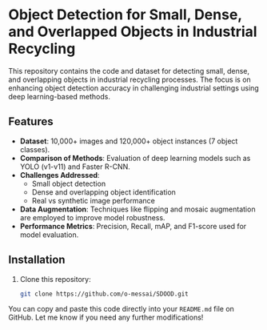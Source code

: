 # Object Detection for Small, Dense, and Overlapped Objects in Industrial Recycling

This repository contains the code and dataset for detecting small, dense, and overlapping objects in industrial recycling processes. The focus is on enhancing object detection accuracy in challenging industrial settings using deep learning-based methods.

## Features

- **Dataset**: 10,000+ images and 120,000+ object instances (7 object classes).
- **Comparison of Methods**: Evaluation of deep learning models such as YOLO (v1-v11) and Faster R-CNN.
- **Challenges Addressed**:
  - Small object detection
  - Dense and overlapping object identification
  - Real vs synthetic image performance
- **Data Augmentation**: Techniques like flipping and mosaic augmentation are employed to improve model robustness.
- **Performance Metrics**: Precision, Recall, mAP, and F1-score used for model evaluation.

## Installation

1. Clone this repository:
   ```bash
   git clone https://github.com/o-messai/SDOOD.git

You can copy and paste this code directly into your `README.md` file on GitHub. Let me know if you need any further modifications!

